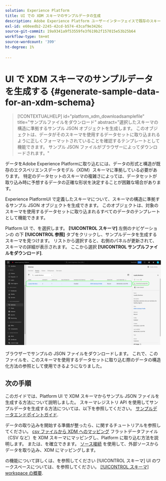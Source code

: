 ```yaml
---
solution: Experience Platform
title: UI での XDM スキーマのサンプルデータの生成
description: Adobe Experience Platform ユーザーインターフェイスで既存のスキーマに基づいてサンプル JSON データを生成する方法を説明します。
exl-id: e60eedb2-2245-42cd-b574-43caf9e3426c
source-git-commit: 19a9341a9f53559fe3f619b2f157015e53b25b64
workflow-type: tm+mt
source-wordcount: '399'
ht-degree: 1%

---
```


# UI で XDM スキーマのサンプルデータを生成する {#generate-sample-data-for-an-xdm-schema}

>[!CONTEXTUALHELP]
>id="platform_xdm_downloadsamplefile"
>title="サンプルファイルをダウンロード"
>abstract="選択したスキーマの構造に準拠するサンプル JSON オブジェクトを生成します。 このオブジェクトは、データがそのスキーマを使用するデータセットに取り込まれるように正しくフォーマットされていることを確認するテンプレートとして機能できます。 サンプル JSON ファイルがブラウザーによってダウンロードされます。"

データをAdobe Experience Platformに取り込むには、データの形式と構造が既存のエクスペリエンスデータモデル（XDM）スキーマに準拠している必要があります。 特定のデータセットのスキーマの複雑さによっては、データセットが取り込み時に予想するデータの正確な形状を決定することが困難な場合があります。

Experience PlatformUI で定義したスキーマについて、スキーマの構造に準拠するサンプル JSON オブジェクトを生成できます。 このオブジェクトは、対象のスキーマを使用するデータセットに取り込まれるすべてのデータのテンプレートとして機能できます。

Platform UI で、を選択します。 **[!UICONTROL スキーマ]** 左側のナビゲーションの の下 **[!UICONTROL 参照]** タブをクリックし、サンプルデータを生成するスキーマを見つけます。 リストから選択すると、右側のパネルが更新されて、スキーマの詳細が表示されます。 ここから選択 **[!UICONTROL サンプルファイルをダウンロード]**.

![選択したスキーマと「サンプルファイルをダウンロード」がハイライト表示されたスキーマ ワークスペースの「参照」タブ。](../images/ui/sample/sample-data.png)

ブラウザーでサンプルの JSON ファイルをダウンロードします。 これで、このファイルを、このスキーマを使用するデータセットに取り込む際のデータの構造化方法の参照として使用できるようになりました。

## 次の手順

このガイドでは、Platform UI で XDM スキーマからサンプル JSON ファイルを生成する方法について説明しました。 スキーマレジストリ API を使用してサンプルデータを生成する方法については、以下を参照してください。 [サンプルデータエンドポイントガイド](../api/sample-data.md).

データの取り込みを開始する準備が整ったら、に関するチュートリアルを参照してください。 [csv ファイルから XDM へのマッピング](../../ingestion/tutorials/map-csv/overview.md) フラットデータファイル（CSV など）を XDM スキーマにマッピングし、Platform に取り込む方法を説明します。 または、を確立できます。 [ソース接続](../../sources/home.md) を使用して、外部ソースからデータを取り込み、XDM にマッピングします。

の機能について詳しくは、を参照してください [!UICONTROL スキーマ] UI のワークスペースについては、を参照してください。 [[!UICONTROL スキーマ] workspace の概要](./overview.md).
